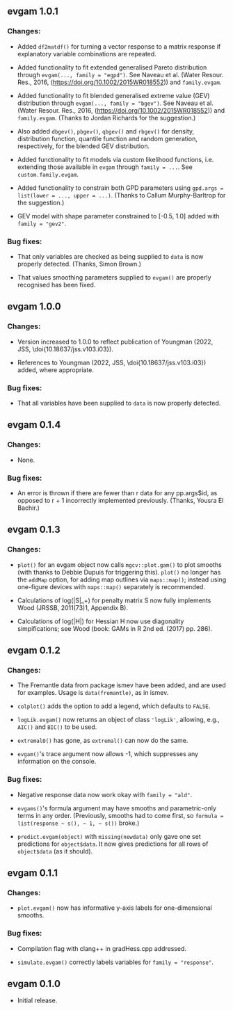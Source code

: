 ## evgam 1.0.1

### Changes:

* Added `df2matdf()` for turning a vector response to a matrix response if explanatory variable combinations are repeated.

* Added functionality to fit extended generalised Pareto distribution through `evgam(..., family = "egpd")`. See Naveau et al. (Water Resour. Res., 2016, (https://doi.org/10.1002/2015WR018552)) and `family.evgam`.

* Added functionality to fit blended generalised extreme value (GEV) distribution through `evgam(..., family = "bgev")`. See Naveau et al. (Water Resour. Res., 2016, (https://doi.org/10.1002/2015WR018552)) and `family.evgam`. (Thanks to Jordan Richards for the suggestion.)

* Also added `dbgev()`, `pbgev()`, `qbgev()` and `rbgev()` for density, distribution function, quantile function and random generation, respectively, for the blended GEV distribution.

* Added functionality to fit models via custom likelihood functions, i.e. extending those available in `evgam` through `family = ...`. See `custom.family.evgam`.

* Added functionality to constrain both GPD parameters using `gpd.args = list(lower = ..., upper = ...)`. (Thanks to Callum Murphy-Barltrop for the suggestion.)

* GEV model with shape parameter constrained to [-0.5, 1.0] added with `family = "gev2"`.

### Bug fixes:

* That only variables are checked as being supplied to `data` is now properly detected. (Thanks, Simon Brown.)

* That values smoothing parameters supplied to `evgam()` are properly recognised has been fixed.

## evgam 1.0.0

### Changes:

* Version increased to 1.0.0 to reflect publication of Youngman (2022, JSS, \doi{10.18637/jss.v103.i03}).

* References to Youngman (2022, JSS, \doi{10.18637/jss.v103.i03}) added, where appropriate.

### Bug fixes:

* That all variables have been supplied to `data` is now properly detected.

## evgam 0.1.4

### Changes:

* None.

### Bug fixes:

* An error is thrown if there are fewer than r data for any pp.args$id, as opposed to r + 1 incorrectly implemented previously. (Thanks, Yousra El Bachir.)

## evgam 0.1.3

### Changes:

* `plot()` for an evgam object now calls `mgcv::plot.gam()` to plot smooths (with thanks to Debbie Dupuis for triggering this). `plot()` no longer has the `addMap` option, for adding map outlines via `maps::map()`; instead using one-figure devices with `maps::map()` separately is recommended.

* Calculations of log(|S|_+) for penalty matrix S now fully implements Wood (JRSSB, 2011(73)1, Appendix B).

* Calculations of log(|H|) for Hessian H now use diagonality simpifications; see Wood (book: GAMs in R 2nd ed. (2017) pp. 286).

## evgam 0.1.2

### Changes:

* The Fremantle data from package ismev have been added, and are used for examples. Usage is `data(fremantle)`, as in ismev.

* `colplot()` adds the option to add a legend, which defaults to `FALSE`.

* `logLik.evgam()` now returns an object of class `'logLik'`, allowing, e.g., `AIC()` and `BIC()` to be used.

* `extremal0()` has gone, as `extremal()` can now do the same.

* `evgam()`'s trace argument now allows -1, which suppresses any information on the console.

### Bug fixes:

* Negative response data now work okay with `family = "ald"`.

* `evgams()`'s formula argument may have smooths and parametric-only terms in any order. (Previously, smooths had
    to come first, so `formula = list(response ~ s(), ~ 1, ~ s())` broke.)
    
* `predict.evgam(object)` with `missing(newdata)` only gave one set predictions for `object$data`. It now gives predictions
   for all rows of `object$data` (as it should).

## evgam 0.1.1

### Changes:

* `plot.evgam()` now has informative y-axis labels for one-dimensional smooths.

### Bug fixes:

* Compilation flag with clang++ in gradHess.cpp addressed.

* `simulate.evgam()` correctly labels variables for `family = "response"`.

## evgam 0.1.0

* Initial release.
